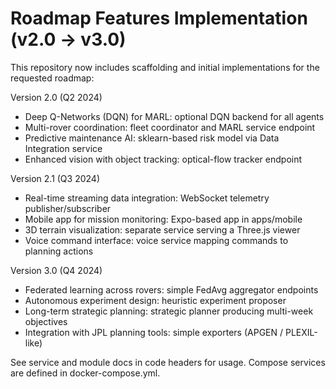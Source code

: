 # Roadmap Features Implementation (v2.0 → v3.0)

This repository now includes scaffolding and initial implementations for the requested roadmap:

Version 2.0 (Q2 2024)
- Deep Q-Networks (DQN) for MARL: optional DQN backend for all agents
- Multi-rover coordination: fleet coordinator and MARL service endpoint
- Predictive maintenance AI: sklearn-based risk model via Data Integration service
- Enhanced vision with object tracking: optical-flow tracker endpoint

Version 2.1 (Q3 2024)
- Real-time streaming data integration: WebSocket telemetry publisher/subscriber
- Mobile app for mission monitoring: Expo-based app in apps/mobile
- 3D terrain visualization: separate service serving a Three.js viewer
- Voice command interface: voice service mapping commands to planning actions

Version 3.0 (Q4 2024)
- Federated learning across rovers: simple FedAvg aggregator endpoints
- Autonomous experiment design: heuristic experiment proposer
- Long-term strategic planning: strategic planner producing multi-week objectives
- Integration with JPL planning tools: simple exporters (APGEN / PLEXIL-like)

See service and module docs in code headers for usage. Compose services are defined in docker-compose.yml.
